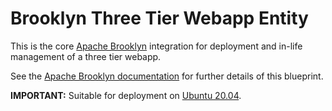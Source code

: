 # Brooklyn Three Tier Webapp Entity

This is the core [Apache Brooklyn](http://brooklyn.apache.org/) integration for deployment and in-life management of a three tier webapp.

See the [Apache Brooklyn documentation](http://brooklyn.apache.org/v/latest/start/policies.html) for further details of this blueprint.

**IMPORTANT:** Suitable for deployment on [Ubuntu 20.04](https://releases.ubuntu.com/20.04/).
